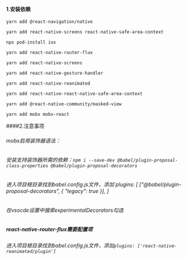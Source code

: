 
#### 1.安装依赖

`yarn add @react-navigation/native`

`yarn add react-native-screens react-native-safe-area-context`

`npx pod-install ios`

`yarn add react-native-router-flux`

`yarn add react-native-screens`

`yarn add react-native-gesture-handler`

`yarn add react-native-reanimated`

`yarn add react-native-react-native-safe-area-context`

`yarn add @react-native-community/masked-view`

`yarn add mobx mobx-react`



####2.注意事项

###### mobx启用装饰器语法：

###### 安装支持装饰器所需的依赖：`npm i --save-dev @babel/plugin-proposal-class-properties @babel/plugin-proposal-decorators`



###### 进入项目根目录找到babel.config.js文件，添加`plugins: [ ["@babel/plugin-proposal-decorators", { "legacy": true }], ]



###### 在vsocde设置中搜索experimentalDecorators勾选



##### react-native-router-flux需要配置项

###### 进入项目根目录找到babel.config.js文件，添加`plugins: ['react-native-reanimated/plugin']`











